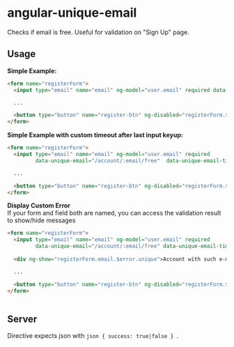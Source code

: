 angular-unique-email
====================

Checks if email is free. Useful for validation on "Sign Up" page.

Usage
-----

**Simple Example:**
```html
<form name="registerForm">
  <input type="email" name="email" ng-model="user.email" required data-unique-email="/account/:email/free">

  ...

  <button type="button" name="register-btn" ng-disabled="registerForm.$invalid">Sign Up</button>
</form>
```

**Simple Example with custom timeout after last input keyup:**
```html
<form name="registerForm">
  <input type="email" name="email" ng-model="user.email" required
         data-unique-email="/account/:email/free"  data-unique-email-timeout="1000">

  ...

  <button type="button" name="register-btn" ng-disabled="registerForm.$invalid">Sign Up</button>
</form>
```


**Display Custom Error**<br>
If your form and field both are named, you can access the validation result to show/hide messages
```html
<form name="registerForm">
  <input type="email" name="email" ng-model="user.email" required
         data-unique-email="/account/:email/free" data-unique-email-timeout="1000">
  
  <div ng-show="registerForm.email.$error.unique">Account with such e-mail alrady exists</div>

  ...

  <button type="button" name="register-btn" ng-disabled="registerForm.$invalid">Sign Up</button>
</form>
  
```

Server
------

Directive expects json with ```json { success: true|false } ```.
